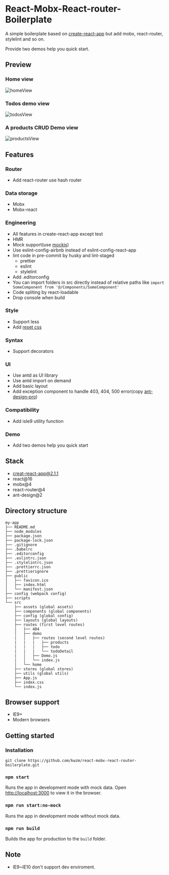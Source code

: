 # React-Mobx-React-router-Boilerplate

A simple boilerplate based on [create-react-app](https://github.com/facebook/create-react-app) but add mobx, react-router, stylelint and so on.

Provide two demos help you quick start.

## Preview

### Home view
![homeView](https://github.com/kwzm/react-mobx-react-router-boilerplate/blob/master/preview/homeView.PNG)

### Todos demo view
![todosView](https://github.com/kwzm/react-mobx-react-router-boilerplate/blob/master/preview/todosView.PNG)

### A products CRUD Demo view
![productsView](https://github.com/kwzm/react-mobx-react-router-boilerplate/blob/master/preview/productsView.PNG)

## Features
### Router
- Add react-router use hash router
### Data storage
- Mobx
- Mobx-react
### Engineering
- All features in create-react-app except test
- HMR
- Mock support(use [mockjs](https://github.com/nuysoft/Mock))
- Use eslint-config-airbnb instead of eslint-config-react-app
- lint code in pre-commit by husky and lint-staged
  - prettier
  - eslint
  - stylelint
- Add .editorconfig
- You can import folders in src directly instead of relative paths like `import SomeComponent from '@/Components/SomeComponent'`
- Code spliting by react-loadable
- Drop console when build
### Style
- Support less
- Add [reset css](https://github.com/jgthms/minireset.css)
### Syntax
- Support decorators
### UI
- Use antd as UI library
- Use antd import on demand
- Add basic layout
- Add exception component to handle 403, 404, 500 error(copy [ant-design-pro](https://github.com/ant-design/ant-design-pro))
### Compatibility
- Add isIe9 utility function
### Demo
- Add two demos help you quick start

## Stack
- creat-react-app@2.1.1
- react@16
- mobx@4
- react-router@4
- ant-design@2

## Directory structure
```
my-app
├── README.md
├── node_modules
├── package.json
├── package-lock.json
├── .gitignore
├── .babelrc
├── .editorconfig
├── .eslintrc.json
├── .stylelintrc.json
├── .prettierrc.json
├── .prettierignore
├── public
│   ├── favicon.ico
│   ├── index.html
│   └── manifest.json
├── config (webpack config)
├── scripts
└── src
    ├── assets (global assets)
    ├── components (global components)
    ├── config (global config)
    ├── layouts (global layouts)
    ├── routes (first level routes)
    │   ├── 404
    │   ├── demo
    |   │   ├── routes (second level routes)
    |   |   |   ├── products
    |   |   |   ├── todo
    |   |   |   └── todoDetail
    |   │   ├── Demo.js
    |   │   └── index.js
    │   └── home
    ├── stores (global stores)
    ├── utils (global utils)
    ├── App.js
    ├── index.css
    └── index.js
```

## Browser support
  - IE9+
  - Modern browsers

## Getting started

### Installation

`git clone https://github.com/kwzm/react-mobx-react-router-boilerplate.git`

### `npm start`

Runs the app in development mode with mock data.
Open [http://localhost:3000](http://localhost:3000) to view it in the browser.

### `npm run start:no-mock`

Runs the app in development mode without mock data.

### `npm run build`

Builds the app for production to the `build` folder.<br>

## Note

- IE9~IE10 don't support dev enviroment.
